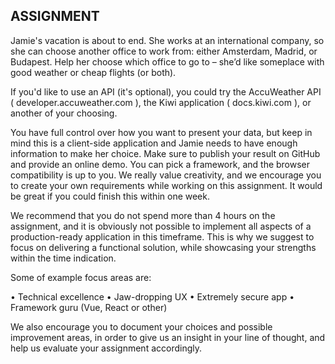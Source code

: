 ## ASSIGNMENT

Jamie's vacation is about to end. She works at an international company, so she can choose another office to work from: either Amsterdam, Madrid, or Budapest. Help her choose which office to go to – she’d like someplace with good weather or cheap flights (or both).

If you'd like to use an API (it's optional), you could try the AccuWeather API ( developer.accuweather.com ), the Kiwi application ( docs.kiwi.com ), or another of your choosing.

You have full control over how you want to present your data, but keep in mind this is a client-side application and Jamie needs to have enough information to make her choice. Make sure to publish your result on GitHub and provide an online demo. You can pick a framework, and the browser compatibility is up to you. We really value creativity, and we encourage you to create your own requirements while working on this assignment. It would be great if you could finish this within one week.

We recommend that you do not spend more than 4 hours on the assignment, and it is obviously not possible to implement all aspects of a production-ready application in this timeframe. This is why we suggest to focus on delivering a functional solution, while showcasing your strengths within the time indication.

Some of example focus areas are:

• Technical excellence
• Jaw-dropping UX
• Extremely secure app
• Framework guru (Vue, React or other)

We also encourage you to document your choices and possible improvement areas, in order to give us an insight in your line of thought, and help us evaluate your assignment accordingly.

